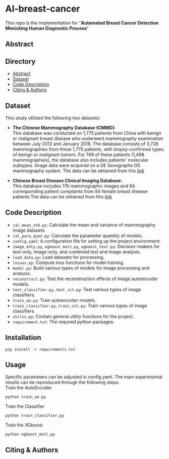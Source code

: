 # AI-breast-cancer 
This repo is the implementation for "**Automated Breast Cancer Detection Mimicking Human Diagnostic Process**"
## Abstract


## Directory
- [Abstract](#abstract)
- [Dataset](#dataset)
- [Code Description](#code-description)
- [Citing & Authors](#citing--authors)
## Dataset
This study utilized the following two datasets:

- **The Chinese Mammography Database (CMMD):**  
  This database was conducted on 1,775 patients from China with benign or malignant breast disease who underwent mammography examination between July 2012 and January 2016. The database consists of 3,728 mammographies from these 1,775 patients, with biopsy-confirmed types of benign or malignant tumors. For 749 of these patients (1,498 mammographies), the database also includes patients' molecular subtypes. Image data were acquired on a GE Senographe DS mammography system. The data can be obtained from this [link](https://wiki.cancerimagingarchive.net/pages/viewpage.action?pageId=70230508)

- **Chinese Breast Disease Clinical Imaging Database:**  
  This database includes 176 mammographic images and 84 corresponding patient complaints from 84 female breast disease patients.The data can be obtained from this [link](https://medbooks.ipmph.com/yx/imageLibrary/2578.html)

## Code Description
- `cal_mean_std.py`: Calculate the mean and variance of mammography image datasets.
- `cal_para_quan.py`: Calculate the parameter quantity of models.
- `config.yaml`: A configuration file for setting up the project environment.
- `image_only.py`, `xgboost_muti.py`, `xgboost_text.py`: Decision-makers for text-only, image-only, and combined text and image analysis.
- `load_data.py`: Load datasets for processing.
- `losses.py`: Compute loss functions for model training.
- `model.py`: Build various types of models for image processing and analysis.
- `reconstruct.py`: Test the reconstruction effects of image autoencoder models.
- `test_classifier.py`, `test_vit.py`: Test various types of image classifiers.
- `train_ae.py`: Train autoencoder models.
- `train_classifier.py`, `train_vit.py`: Train various types of image classifiers.
- `utilss.py`: Contain general utility functions for the project.
- `requirement.txt`: The required python packages.
## Installation
```
pip install -r requirements.txt
```
## Usage
Specific parameters can be adjusted in config.yaml. The main experimental results can be reproduced through the following steps.  
Train the AutoEncoder
```
python train_ae.py
```
Train the Classifier
```
python train_classifier.py
```
Train the XGboost
```
python xgboost_muti.py
```
## Citing & Authors

